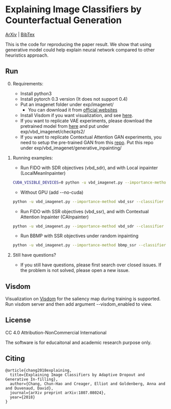 # Explaining Image Classifiers by Counterfactual Generation

[ArXiv](https://arxiv.org/abs/1807.08024) | [BibTex](#citing)

This is the code for reproducing the paper result. We show that using generative model could help explain neural network compared to other heuristics approach.

## Run
0. Requirements:
    * Install python3
    * Install pytorch 0.3 version (It does not support 0.4)
    * Put an imagenet folder under exp/imagenet/
        - You can download it from [official websites](http://www.image-net.org/challenges/LSVRC/2012/index)
    * Install Visdom if you want visualization, and see [here](#visdom).
    * If you want to replicate VAE experiments, please download the pretrained model from [here](https://drive.google.com/file/d/0B-d9idOJBwD7WDhnTWJSZ285N0k/view?usp=sharing) and put under exp/vbd_imagenet/checkpts2/
    * If you want to replicate Contextual Attention GAN experiments, you need to setup the pre-trained GAN from this [repo](https://github.com/zzzace2000/generative_inpainting). Put this repo under exp/vbd_imagenet/generative_inpainting/
1. Running examples:
    * Run FIDO with SDR objectives (vbd_sdr), and with Local inpainter (LocalMeanInpainter)
    ```bash
    CUDA_VISIBLE_DEVICES=0 python -u vbd_imagenet.py --importance-method vbd_sdr --classifier resnet50 --dropout_param_size 56 56 --epochs 300 --lr 0.05 --reg-coef 1e-3 --batch-size 8 --num-samples 1 --gen-model-name LocalMeanInpainter --save-dir ./imgs/0317_local_vbd_sdr_1E-3_56_val_resnet/ --num-imgs 50 --dataset valid/ --data-dir ../imagenet/ --gpu-ids 0
    ```
    * Without GPU (add --no-cuda) 
    ```bash
    python -u vbd_imagenet.py --importance-method vbd_ssr --classifier resnet50 --dropout_param_size 56 56 --epochs 300 --lr 0.05 --reg-coef 1e-3 --batch-size 8 --num-samples 1 --gen-model-name LocalMeanInpainter --save-dir ./imgs/0317_local_vbd_sdr_1E-3_56_val_resnet/ --num-imgs 50 --dataset valid/ --data-dir ../imagenet/ --no-cuda
    ```
    * Run FIDO with SSR objectives (vbd_ssr), and with Contextual Attention Inpainter (CAInpainter)
    ```bash
    python -u vbd_imagenet.py --importance-method vbd_sdr --classifier resnet50 --dropout_param_size 56 56 --epochs 300 --lr 0.05 --reg-coef 1e-3 --batch-size 8 --num-samples 1 --gen-model-name CAInpainter --save-dir ./imgs/0317_local_vbd_sdr_1E-3_56_val_resnet/ --num-imgs 50 --dataset valid/ --data-dir ../imagenet/ --no-cuda
    ```
    * Run BBMP with SSR objectives under random inpainting
    ```bash
    python -u vbd_imagenet.py --importance-method bbmp_ssr --classifier resnet50 --dropout_param_size 56 56 --epochs 300 --lr 0.05 --reg-coef 5e-3 --gen-model-name RandomColorWithNoiseInpainter --save-dir ./imgs/0317_random_bbmp_ssr_5E-3_56_val_resnet/ --num-imgs 50 --dataset valid/ --data-dir ../imagenet/ --no-cuda
    ```
    
2. Still have questions?
    * If you still have questions, please first search over closed issues. If the problem is not solved, please open a new issue.

## Visdom

Visualization on [Visdom](https://www.tensorflow.org/programmers_guide/summaries_and_tensorboard) for the saliency map during training is supported. Run visdom server and then add argument --visdom_enabled to view.

## License

CC 4.0 Attribution-NonCommercial International

The software is for educaitonal and academic research purpose only.

## Citing
```
@article{chang2018explaining,
  title={Explaining Image Classifiers by Adaptive Dropout and Generative In-filling},
  author={Chang, Chun-Hao and Creager, Elliot and Goldenberg, Anna and and Duvenaud, David},
  journal={arXiv preprint arXiv:1807.08024},
  year={2018}
}
```
